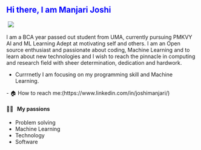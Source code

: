 
<h2 style="color: Blue;"> Hi there, I am Manjari Joshi </h2>
<p align="left">
  <img src="https://komarev.com/ghpvc/?username=joshimanjari" alt="" />
  <a href="mailto:manjarijoshi369@gmail.com"><img src='https://img.shields.io/badge/Gmail-mail%20me-red' /></a>
</p>
<p> I am a BCA year passed out student from UMA, currently pursuing PMKVY AI and ML Learning
  Adept at motivating self and others. I am an Open source enthusiast and passionate about coding, Machine Learning and to learn about new technologies and I wish to reach the pinnacle in computing and research field with sheer determination, dedication and hardwork.

  - Currrnetly I am focusing on my programming skill  and Machine Learning.
</p>
- 🏠 How to reach me:(https://www.linkedin.com/in/joshimanjari/)

#### 👨‍💻 &nbsp;&nbsp;My passions
* Problem solving
* Machine Learning
* Technology
* Software
  

<!---
joshimanjari/joshimanjari is a ✨ special ✨ repository because its `README.md` (this file) appears on your GitHub profile.
You can click the Preview link to take a look at your changes.
--->
